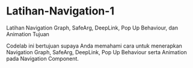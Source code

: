 # Latihan-Navigation-1
Latihan Navigation Graph, SafeArg, DeepLink, Pop Up Behaviour, dan Animation Tujuan

Codelab ini bertujuan supaya Anda memahami cara untuk menerapkan Navigation Graph, SafeArg, DeepLink, Pop Up Behaviour serta Animation pada Navigation Component. 
